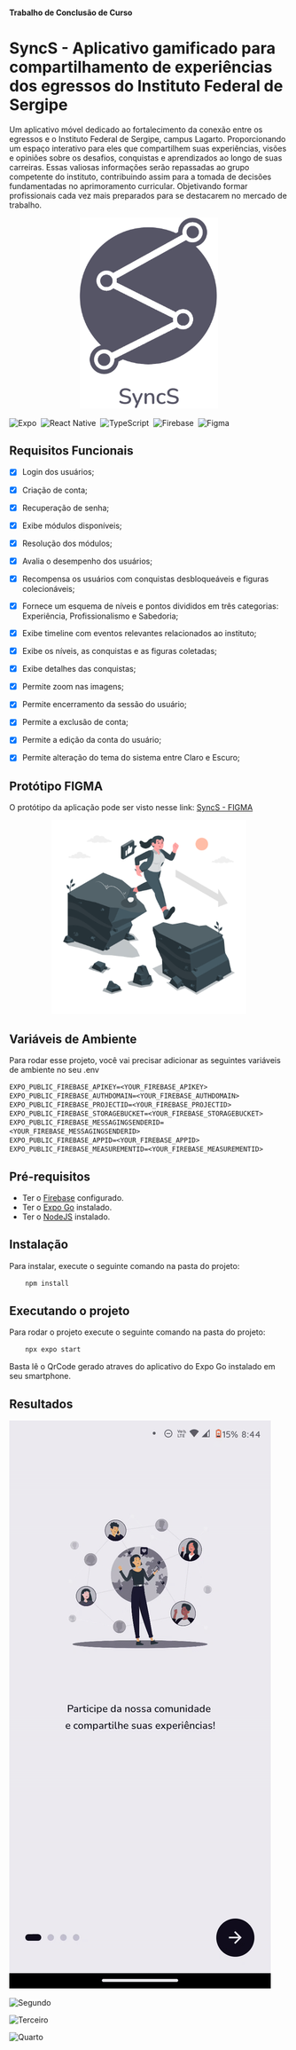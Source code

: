 
#### Trabalho de Conclusão de Curso
# SyncS - Aplicativo gamificado para compartilhamento de experiências dos egressos do Instituto Federal de Sergipe
Um aplicativo móvel dedicado ao fortalecimento da conexão entre os egressos e o Instituto Federal de Sergipe, campus Lagarto. Proporcionando um espaço interativo para eles que compartilhem suas experiências, visões e opiniões sobre os desafios, conquistas e aprendizados ao longo de suas carreiras. Essas valiosas informações serão repassadas ao grupo competente do instituto, contribuindo assim para a tomada de decisões fundamentadas no aprimoramento curricular. Objetivando formar profissionais cada vez mais preparados para se destacarem no mercado de trabalho.

<p align="center">
  <img alt="Questions Box" title="Questions Box" src="./assets/images/LogoFull.png" width="250">
</p>

![Expo](https://img.shields.io/badge/expo-1C1E24?style=for-the-badge&logo=expo&logoColor=#D04A37)&nbsp;
![React Native](https://img.shields.io/badge/react_native-%2320232a.svg?style=for-the-badge&logo=react&logoColor=%2361DAFB)&nbsp;
![TypeScript](https://img.shields.io/badge/typescript-%23007ACC.svg?style=for-the-badge&logo=typescript&logoColor=white)&nbsp;
![Firebase](https://img.shields.io/badge/firebase-%23039BE5.svg?style=for-the-badge&logo=firebase)&nbsp;
![Figma](https://img.shields.io/badge/figma-%23F24E1E.svg?style=for-the-badge&logo=figma&logoColor=white)&nbsp;

## Requisitos Funcionais

- [x]   Login dos usuários;
- [x]   Criação de conta;
- [x]   Recuperação de senha;
- [x]   Exibe módulos disponíveis;
- [x]   Resolução dos módulos;
- [x]   Avalia o desempenho dos usuários;
- [x]   Recompensa os usuários com conquistas desbloqueáveis e figuras colecionáveis;
- [x]   Fornece um esquema de níveis e pontos divididos em três categorias: Experiência, Profissionalismo e Sabedoria;
- [x]   Exibe timeline com eventos relevantes relacionados ao instituto;
- [x]   Exibe os níveis, as conquistas e as figuras coletadas;
- [x]   Exibe detalhes das conquistas;
- [x]   Permite zoom nas imagens;
- [x]   Permite encerramento da sessão do usuário;
- [x]   Permite a exclusão de conta;
- [x]   Permite a edição da conta do usuário;
- [x]   Permite alteração do tema do sistema entre Claro e Escuro;


## Protótipo FIGMA

O protótipo da aplicação pode ser visto nesse link: [SyncS - FIGMA](https://www.figma.com/design/neePuaoyD0FVMyRZGt26ha/TCC-2?node-id=0-1&t=JLL0PlcZLVRkZguk-1)

<a href="https://www.figma.com/file/neePuaoyD0FVMyRZGt26ha/TCC-2?type=design&node-id=0%3A1&mode=design&t=M1I7WmbQcRO1n36v-1" target="_blank">
<p align="center">
  <img alt="Questions Box" title="Questions Box" src="./assets/images/Success.png" width="350">
</p>
</a>

## Variáveis de Ambiente

Para rodar esse projeto, você vai precisar adicionar as seguintes variáveis de ambiente no seu .env

```
EXPO_PUBLIC_FIREBASE_APIKEY=<YOUR_FIREBASE_APIKEY>
EXPO_PUBLIC_FIREBASE_AUTHDOMAIN=<YOUR_FIREBASE_AUTHDOMAIN>
EXPO_PUBLIC_FIREBASE_PROJECTID=<YOUR_FIREBASE_PROJECTID>
EXPO_PUBLIC_FIREBASE_STORAGEBUCKET=<YOUR_FIREBASE_STORAGEBUCKET>
EXPO_PUBLIC_FIREBASE_MESSAGINGSENDERID=<YOUR_FIREBASE_MESSAGINGSENDERID>
EXPO_PUBLIC_FIREBASE_APPID=<YOUR_FIREBASE_APPID>
EXPO_PUBLIC_FIREBASE_MEASUREMENTID=<YOUR_FIREBASE_MEASUREMENTID>
```

## Pré-requisitos

 - Ter o [Firebase](https://firebase.google.com/?hl=pt-br) configurado.
 - Ter o [Expo Go](https://expo.dev/expo-go) instalado.
 - Ter o [NodeJS](https://nodejs.org/) instalado.

## Instalação

Para instalar, execute o seguinte comando na pasta do projeto:

```js
    npm install
```

## Executando o projeto

Para rodar o projeto execute o seguinte comando na pasta do projeto:

```js
    npx expo start
```

Basta lê o QrCode gerado atraves do aplicativo do Expo Go instalado em seu smartphone.
## Resultados

![Primeiro](./screenshots/gif1.gif)

![Segundo](./screenshots/gif2.gif)

![Terceiro](./screenshots/gif3.gif)

![Quarto](./screenshots/gif4.gif)

